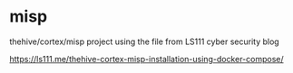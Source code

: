 # misp
thehive/cortex/misp project 
 using the file from LS111 cyber security blog 
 
 https://ls111.me/thehive-cortex-misp-installation-using-docker-compose/
